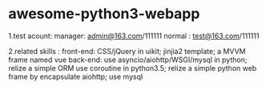 # awesome-python3-webapp

1.test acount: 
        manager: admin@163.com/111111 
        normal : test@163.com/111111

2.related skills : 
    front-end: 
        CSS/jQuery in uikit; 
        jinjia2 template; 
        a MVVM frame named vue 
    back-end: 
        use asyncio/aiohttp/WSGI/mysql in python;
        relize a simple ORM use coroutine in python3.5;
        relize a simple python web frame by encapsulate aiohttp;
        use mysql 
        

